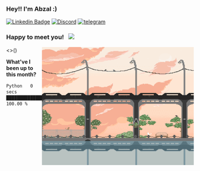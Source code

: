 ### Hey!! I'm Abzal :) 

[![Linkedin Badge](https://img.shields.io/badge/-LinkedIn-0e76a8?style=flat-square&logo=Linkedin&logoColor=white)](https://www.linkedin.com/in/abzal-issayev-a323161ba/)
[![Discord](https://img.shields.io/badge/Discord-Join-9cf&?logo=Discord)](https://discord.gg/Bug2EsX9)
[![telegram](https://img.shields.io/badge/Telegram-Chat-blue&?logo=telegram)](https://t.me/umenyalapki)

### Happy to meet you! &nbsp; ![](https://visitor-badge.glitch.me/badge?page_id=Karisbala.Karisbala)
 
<>(<img align="right" alt="GIF" src="https://github.com/Karisbala/Karisbala/blob/main/karisbala.gif" width="408" height="318" />)


**What've I been up to this month?** 

<!--START_SECTION:waka-->

```text
Python   0 secs          █████████████████████████   100.00 %
```

<!--END_SECTION:waka-->
